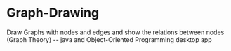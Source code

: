 # Graph-Drawing
Draw Graphs with nodes and edges and show the relations between nodes (Graph Theory) --
java and Object-Oriented Programming desktop app
